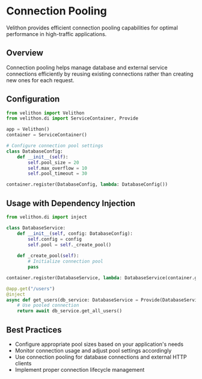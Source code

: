 # Connection Pooling

Velithon provides efficient connection pooling capabilities for optimal performance in high-traffic applications.

## Overview

Connection pooling helps manage database and external service connections efficiently by reusing existing connections rather than creating new ones for each request.

## Configuration

```python
from velithon import Velithon
from velithon.di import ServiceContainer, Provide

app = Velithon()
container = ServiceContainer()

# Configure connection pool settings
class DatabaseConfig:
    def __init__(self):
        self.pool_size = 20
        self.max_overflow = 10
        self.pool_timeout = 30

container.register(DatabaseConfig, lambda: DatabaseConfig())
```

## Usage with Dependency Injection

```python
from velithon.di import inject

class DatabaseService:
    def __init__(self, config: DatabaseConfig):
        self.config = config
        self.pool = self._create_pool()
    
    def _create_pool(self):
        # Initialize connection pool
        pass

container.register(DatabaseService, lambda: DatabaseService(container.get(DatabaseConfig)))

@app.get("/users")
@inject
async def get_users(db_service: DatabaseService = Provide(DatabaseService)):
    # Use pooled connection
    return await db_service.get_all_users()
```

## Best Practices

- Configure appropriate pool sizes based on your application's needs
- Monitor connection usage and adjust pool settings accordingly
- Use connection pooling for database connections and external HTTP clients
- Implement proper connection lifecycle management
